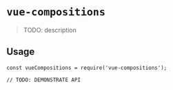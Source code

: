 # `vue-compositions`

> TODO: description

## Usage

```
const vueCompositions = require('vue-compositions');

// TODO: DEMONSTRATE API
```

